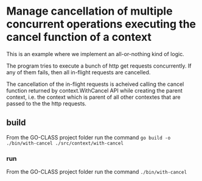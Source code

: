 # Manage cancellation of multiple concurrent operations executing the cancel function of a context

This is an example where we implement an all-or-nothing kind of logic.

The program tries to execute a bunch of http get requests concurrently. If any of them fails, then all in-flight requests are cancelled.

The cancellation of the in-flight requests is acheived calling the cancel function returned by context.WithCancel API while creating the parent context, i.e. the context which is parent of all other contextes that are passed to the the http requests.

## build

From the GO-CLASS project folder run the command
`go build -o ./bin/with-cancel ./src/context/with-cancel`

### run

From the GO-CLASS project folder run the command
`./bin/with-cancel`
